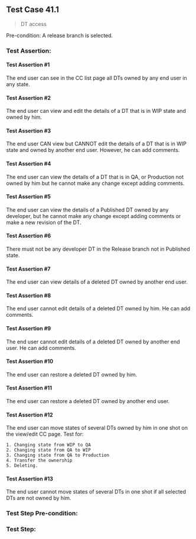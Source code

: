 ## Test Case 41.1

> DT access

Pre-condition: A release branch is selected.

### Test Assertion:

#### Test Assertion #1
The end user can see in the CC list page all DTs owned by any end user in any state.

#### Test Assertion #2
The end user can view and edit the details of a DT that is in WIP state and owned by him.

#### Test Assertion #3
The end user CAN view but CANNOT edit the details of a DT that is in WIP state and owned by another end user. However, he can add comments.

#### Test Assertion #4
The end user can view the details of a DT that is in QA, or Production not owned by him but he cannot make any change except adding comments.

#### Test Assertion #5
The end user can view the details of a Published DT owned by any developer, but he cannot make any change except adding comments or make a new revision of the DT.

#### Test Assertion #6
There must not be any developer DT in the Release branch not in Published state.

#### Test Assertion #7
The end user can view details of a deleted DT owned by another end user.

#### Test Assertion #8
The end user cannot edit details of a deleted DT owned by him. He can add comments.

#### Test Assertion #9
The end user cannot edit details of a deleted DT owned by another end user. He can add comments.

#### Test Assertion #10
The end user can restore a deleted DT owned by him.

#### Test Assertion #11
The end user can restore a deleted DT owned by another end user.

#### Test Assertion #12
The end user can move states of several DTs owned by him in one shot on the view/edit CC page. Test for:

	1. Changing state from WIP to QA
	2. Changing state from QA to WIP
	3. Changing state from QA to Production
	4. Transfer the ownership
	5. Deleting.

#### Test Assertion #13
The end user cannot move states of several DTs in one shot if all selected DTs are not owned by him.

### Test Step Pre-condition:



### Test Step: